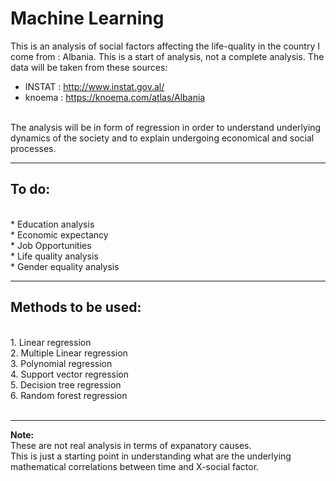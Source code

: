 
# Machine Learning
This is an analysis of social factors affecting the life-quality in the country I come from : Albania. This is a start of analysis, not a complete analysis. The data will be taken from these sources: <br />

  * INSTAT : http://www.instat.gov.al/ <br />
  * knoema : https://knoema.com/atlas/Albania <br />
<br />
The analysis will be in form of regression in order to understand underlying dynamics of the society and to explain undergoing economical and social processes.<br />
<hr>

## To do:
<br />
  * Education analysis <br />
  * Economic expectancy <br />
  * Job Opportunities <br />
  * Life quality analysis <br />
  * Gender equality analysis <br />
<hr>

## Methods to be used: 
<br />
  1. Linear regression<br />
  2. Multiple Linear regression<br />
  3. Polynomial regression<br />
  4. Support vector regression<br />
  5. Decision tree regression<br />
  6. Random forest regression<br />
<br />
<hr>
<b>Note:</b> <br />
These are not real analysis in terms of expanatory causes. <br />
This is just a starting point in understanding what are the underlying mathematical correlations between time and X-social factor. <br />
